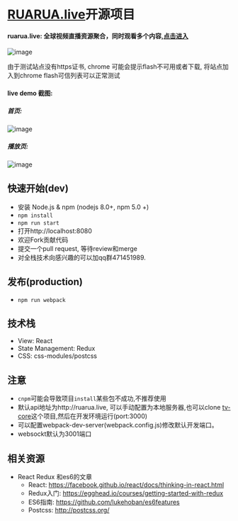 # [RUARUA.live](http://ruarua.live)开源项目

#### ruarua.live: 全球视频直播资源聚合，同时观看多个内容,[点击进入](http://ruarua.live)
![image](https://raw.githubusercontent.com/EthanOrange/tv/master/assets/logo-text.png)

由于测试站点没有https证书, chrome 可能会提示flash不可用或者下载, 将站点加入到chrome flash可信列表可以正常测试
#### live demo 截图:
##### 首页:
![image](https://raw.githubusercontent.com/EthanOrange/tv/master/assets/doc_banner_1.jpg)
##### 播放页:
![image](https://raw.githubusercontent.com/EthanOrange/tv/master/assets/doc_banner_2.jpg)

快速开始(dev)
----
* 安装 Node.js & npm (nodejs 8.0+, npm 5.0 +) 
* `npm install`
* `npm run start`
* 打开http://localhost:8080
* 欢迎Fork贡献代码
* 提交一个pull request, 等待review和merge
* 对全栈技术向感兴趣的可以加qq群471451989.


发布(production)
----
* `npm run webpack`

技术栈
----
* View: React
* State Management: Redux
* CSS: css-modules/postcss

  
注意
----
* `cnpm`可能会导致项目`install`某些包不成功,不推荐使用
* 默认api地址为http://ruarua.live, 可以手动配置为本地服务器,也可以clone [tv-core](https://github.com/EthanOrange/tv-core)这个项目,然后在开发环境运行(port:3000)
* 可以配置webpack-dev-server(webpack.config.js)修改默认开发端口。
* websockt默认为3001端口

相关资源
----
* React Redux 和es6的文章
  * React: https://facebook.github.io/react/docs/thinking-in-react.html
  * Redux入门: https://egghead.io/courses/getting-started-with-redux
  * ES6指南: https://github.com/lukehoban/es6features
  * Postcss: http://postcss.org/
